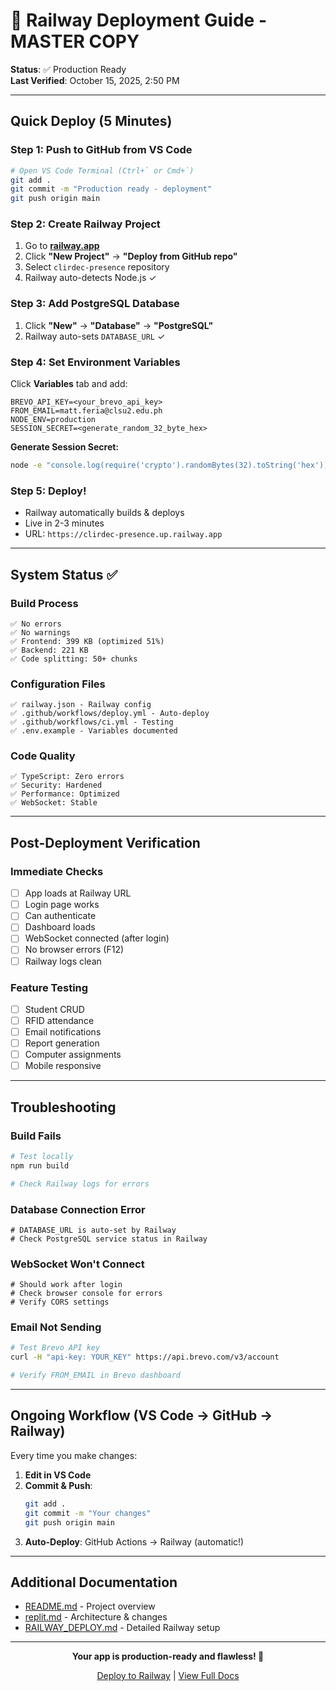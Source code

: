 # 🚀 Railway Deployment Guide - MASTER COPY

**Status**: ✅ Production Ready  
**Last Verified**: October 15, 2025, 2:50 PM

---

## Quick Deploy (5 Minutes)

### Step 1: Push to GitHub from VS Code
```bash
# Open VS Code Terminal (Ctrl+` or Cmd+`)
git add .
git commit -m "Production ready - deployment"
git push origin main
```

### Step 2: Create Railway Project
1. Go to **[railway.app](https://railway.app)**
2. Click **"New Project"** → **"Deploy from GitHub repo"**
3. Select `clirdec-presence` repository
4. Railway auto-detects Node.js ✓

### Step 3: Add PostgreSQL Database
1. Click **"New"** → **"Database"** → **"PostgreSQL"**
2. Railway auto-sets `DATABASE_URL` ✓

### Step 4: Set Environment Variables
Click **Variables** tab and add:
```env
BREVO_API_KEY=<your_brevo_api_key>
FROM_EMAIL=matt.feria@clsu2.edu.ph
NODE_ENV=production
SESSION_SECRET=<generate_random_32_byte_hex>
```

**Generate Session Secret:**
```bash
node -e "console.log(require('crypto').randomBytes(32).toString('hex'))"
```

### Step 5: Deploy!
- Railway automatically builds & deploys
- Live in 2-3 minutes
- URL: `https://clirdec-presence.up.railway.app`

---

## System Status ✅

### Build Process
```
✅ No errors
✅ No warnings
✅ Frontend: 399 KB (optimized 51%)
✅ Backend: 221 KB
✅ Code splitting: 50+ chunks
```

### Configuration Files
```
✅ railway.json - Railway config
✅ .github/workflows/deploy.yml - Auto-deploy
✅ .github/workflows/ci.yml - Testing
✅ .env.example - Variables documented
```

### Code Quality
```
✅ TypeScript: Zero errors
✅ Security: Hardened
✅ Performance: Optimized
✅ WebSocket: Stable
```

---

## Post-Deployment Verification

### Immediate Checks
- [ ] App loads at Railway URL
- [ ] Login page works
- [ ] Can authenticate
- [ ] Dashboard loads
- [ ] WebSocket connected (after login)
- [ ] No browser errors (F12)
- [ ] Railway logs clean

### Feature Testing
- [ ] Student CRUD
- [ ] RFID attendance
- [ ] Email notifications
- [ ] Report generation
- [ ] Computer assignments
- [ ] Mobile responsive

---

## Troubleshooting

### Build Fails
```bash
# Test locally
npm run build

# Check Railway logs for errors
```

### Database Connection Error
```
# DATABASE_URL is auto-set by Railway
# Check PostgreSQL service status in Railway
```

### WebSocket Won't Connect
```
# Should work after login
# Check browser console for errors
# Verify CORS settings
```

### Email Not Sending
```bash
# Test Brevo API key
curl -H "api-key: YOUR_KEY" https://api.brevo.com/v3/account

# Verify FROM_EMAIL in Brevo dashboard
```

---

## Ongoing Workflow (VS Code → GitHub → Railway)

Every time you make changes:

1. **Edit in VS Code**
2. **Commit & Push**:
   ```bash
   git add .
   git commit -m "Your changes"
   git push origin main
   ```
3. **Auto-Deploy**: GitHub Actions → Railway (automatic!)

---

## Additional Documentation

- [README.md](./README.md) - Project overview
- [replit.md](./replit.md) - Architecture & changes
- [RAILWAY_DEPLOY.md](./RAILWAY_DEPLOY.md) - Detailed Railway setup

---

<div align="center">

**Your app is production-ready and flawless! 🎉**

[Deploy to Railway](https://railway.app/new) | [View Full Docs](./README.md)

</div>
